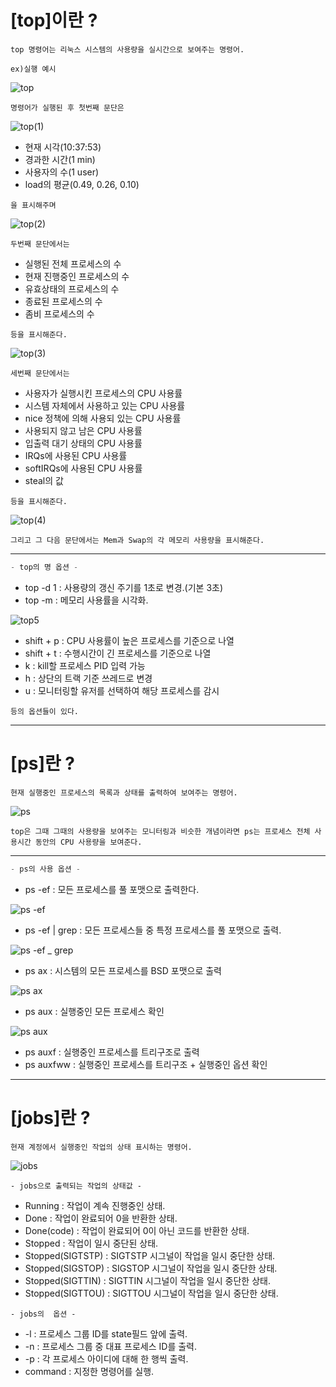  
#  [top]이란 ? 
 ```
top 명령어는 리눅스 시스템의 사용량을 실시간으로 보여주는 명령어. 
 ```
 ```
 ex)실행 예시
 ```
 ![top](https://github.com/DoHyeonL/helloworld_230517/assets/125560095/f05fa5a8-1c24-48a6-ae72-1f8b050e4ca8)
 
 ```
 명령어가 실행된 후 첫번째 문단은 
```
 
 ![top(1)](https://github.com/DoHyeonL/helloworld_230517/assets/125560095/baf4c611-9d82-4a70-8330-692c4f160c3a)

- 현재 시각(10:37:53)
- 경과한 시간(1 min)
- 사용자의 수(1 user) 
- load의 평균(0.49, 0.26, 0.10) 
```
을 표시해주며
```
![top(2)](https://github.com/DoHyeonL/helloworld_230517/assets/125560095/4a989e3c-28e0-4cb7-9d34-ec3bda8747a4)
```
두번째 문단에서는
```
- 실행된 전체 프로세스의 수 
- 현재 진행중인 프로세스의 수 
- 유효상태의 프로세스의 수 
- 종료된 프로세스의 수  
- 좀비 프로세스의 수 
 ```
등을 표시해준다.
```
![top(3)](https://github.com/DoHyeonL/helloworld_230517/assets/125560095/67e815a9-d1ba-4563-b941-77dc7752b7c5)
```
세번째 문단에서는
```
- 사용자가 실행시킨 프로세스의 CPU 사용률
- 시스템 자체에서 사용하고 있는 CPU 사용률
- nice 정책에 의해 사용되 있는 CPU 사용률
- 사용되지 않고 남은 CPU 사용률
- 입출력 대기 상태의 CPU 사용률
- IRQs에 사용된 CPU 사용률
- softIRQs에 사용된 CPU 사용률
- steal의 값
```
등을 표시해준다.
```
![top(4)](https://github.com/DoHyeonL/helloworld_230517/assets/125560095/63b9e40e-7e2f-4eb0-a7c7-cabea3914799)
```
그리고 그 다음 문단에서는 Mem과 Swap의 각 메모리 사용량을 표시해준다.
```
---
```c
- top의 명 옵션 -
```

- top -d 1 : 사용량의 갱신 주기를 1초로 변경.(기본 3초)
- top -m : 메모리 사용률을 시각화.

![top5](https://github.com/DoHyeonL/helloworld_230517/assets/125560095/10cb59d5-c07e-4d81-8015-8416ecaf24ae)

- shift + p : CPU 사용률이 높은 프로세스를 기준으로 나열
- shift + t : 수행시간이 긴 프로세스를 기준으로 나열
- k : kill할 프로세스 PID 입력 가능
- h : 상단의 트랙 기준 쓰레드로 변경
- u : 모니터링할 유저를 선택하여 해당 프로세스를 감시
```
등의 옵션들이 있다.
```

---

# [ps]란 ? 
```
현재 실행중인 프로세스의 목록과 상태를 출력하여 보여주는 명령어.
```
![ps](https://github.com/DoHyeonL/helloworld_230517/assets/125560095/6f67262b-926b-4fe1-a8d5-bbbe06d5726b)

```
top은 그때 그때의 사용량을 보여주는 모니터링과 비슷한 개념이라면 ps는 프로세스 전체 사용시간 동안의 CPU 사용량을 보여준다.
```
---
```c
- ps의 사용 옵션 -
```
- ps -ef : 모든 프로세스를 풀 포맷으로 출력한다.

![ps -ef](https://github.com/DoHyeonL/helloworld_230517/assets/125560095/982d9164-ed24-4694-b6ea-b028d40f81f0)

- ps -ef | grep : 모든 프로세스들 중 특정 프로세스를 풀 포맷으로 출력.

![ps -ef _ grep](https://github.com/DoHyeonL/helloworld_230517/assets/125560095/895bedd6-39ff-4d94-9c19-b8bb2c071782)

- ps ax : 시스템의 모든 프로세스를 BSD 포맷으로 출력

![ps ax](https://github.com/DoHyeonL/helloworld_230517/assets/125560095/62e7a12c-d545-441b-99fa-a48d358bcc8b)

- ps aux : 실행중인 모든 프로세스 확인

![ps aux](https://github.com/DoHyeonL/helloworld_230517/assets/125560095/dbc84d66-5421-415a-91c6-ec70f00a4f1f)

- ps auxf : 실행중인 프로세스를 트리구조로 출력
- ps auxfww : 실행중인 프로세스를 트리구조 + 실행중인 옵션 확인 

---

# [jobs]란 ?
```
현재 계정에서 실행중인 작업의 상태 표시하는 명령어.
```

![jobs](https://github.com/DoHyeonL/helloworld_230517/assets/125560095/5eb3531f-ec24-4d65-a28c-00fdb5ee9d2d)

```
- jobs으로 출력되는 작업의 상태값 -
```

- Running : 작업이 계속 진행중인 상태.
- Done : 작업이 완료되어 0을 반환한 상태.
- Done(code) : 작업이 완료되어 0이 아닌 코드를 반환한 상태.
- Stopped : 작업이 일시 중단된 상태.
- Stopped(SIGTSTP) : SIGTSTP 시그널이 작업을 일시 중단한 상태.
- Stopped(SIGSTOP) : SIGSTOP 시그널이 작업을 일시 중단한 상태.
- Stopped(SIGTTIN) : SIGTTIN 시그널이 작업을 일시 중단한 상태.
- Stopped(SIGTTOU) : SIGTTOU 시그널이 작업을 일시 중단한 상태.

```
- jobs의  옵션 -
```

- -l : 프로세스 그룹 ID를 state필드 앞에 출력.
- -n : 프로세스 그룹 중 대표 프로세스 ID를 출력.
- -p : 각 프로세스 아이디에 대해 한 행씩 출력.
- command : 지정한 명령어를 실행.



